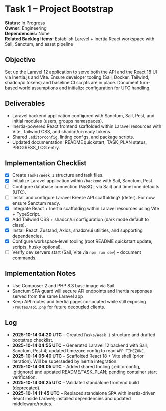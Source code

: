 # Task 1 – Project Bootstrap

**Status:** In Progress  
**Owner:** Engineering  
**Dependencies:** None  
**Related Backlog Items:** Establish Laravel + Inertia React workspace with Sail, Sanctum, and asset pipeline

## Objective
Set up the Laravel 12 application to serve both the API and the React 18 UI via Inertia.js and Vite. Ensure developer tooling (Sail, Docker, Tailwind, shadcn/ui tokens) and baseline CI scripts are in place. Document turn-based world assumptions and initialize configuration for UTC handling.

## Deliverables
- Laravel backend application configured with Sanctum, Sail, Pest, and initial modules (users, groups namespaces).
- Inertia-powered React frontend scaffolded within Laravel resources with Vite, Tailwind CSS, and shadcn/ui-ready tokens.
- Shared `.editorconfig`, linting configs, and package scripts.
- Updated documentation: README quickstart, TASK_PLAN status, PROGRESS_LOG entry.

## Implementation Checklist
- [x] Create `Tasks/Week 1` structure and task files.
- [x] Initialize Laravel application within `/backend` with Sail, Sanctum, Pest.
- [ ] Configure database connection (MySQL via Sail) and timezone defaults (UTC).
- [ ] Install and configure Laravel Breeze API scaffolding? (defer). For now ensure Sanctum ready.
- [x] Integrate React + Inertia scaffolding within Laravel resources using Vite + TypeScript.
- [x] Add Tailwind CSS + shadcn/ui configuration (dark mode default to class).
- [x] Install React, Zustand, Axios, shadcn/ui utilities, and supporting dependencies.
- [x] Configure workspace-level tooling (root README quickstart update, scripts, husky optional).
- [ ] Verify dev servers start (Sail, Vite via `npm run dev`) – document commands.

## Implementation Notes
- Use Composer 2 and PHP 8.3 base image via Sail.
- Sanctum SPA guard will secure API endpoints and Inertia responses served from the same Laravel app.
- Keep API routes and Inertia pages co-located while still exposing `/routes/api.php` for future decoupled clients.

## Log
- **2025-10-14 04:20 UTC** – Created `Tasks/Week 1` structure and drafted bootstrap checklist.
- **2025-10-14 04:55 UTC** – Generated Laravel 12 backend with Sail, Sanctum, Pest 4; updated timezone config to read `APP_TIMEZONE`.
- **2025-10-14 05:40 UTC** – Scaffolded React 18 + Vite shell (prior iteration). Will be superseded by Inertia integration.
- **2025-10-14 06:05 UTC** – Added shared tooling (.editorconfig, .gitignore) and updated README/TASK_PLAN; pending container start verification.
- **2025-10-14 06:25 UTC** – Validated standalone frontend build (deprecated).
- **2025-10-14 11:45 UTC** – Replaced standalone SPA with Inertia-driven React inside Laravel; installed dependencies and updated middleware/routes.
